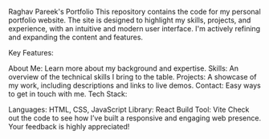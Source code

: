 Raghav Pareek's Portfolio
This repository contains the code for my personal portfolio website. The site is designed to highlight my skills, projects, and experience, with an intuitive and modern user interface. I'm actively refining and expanding the content and features.

Key Features:

About Me: Learn more about my background and expertise.
Skills: An overview of the technical skills I bring to the table.
Projects: A showcase of my work, including descriptions and links to live demos.
Contact: Easy ways to get in touch with me.
Tech Stack:

Languages: HTML, CSS, JavaScript
Library: React
Build Tool: Vite
Check out the code to see how I’ve built a responsive and engaging web presence. Your feedback is highly appreciated!
